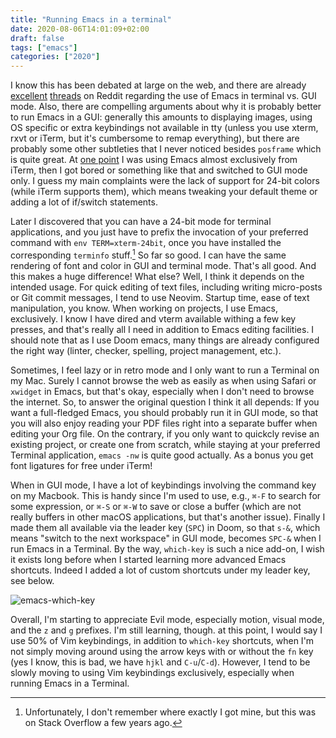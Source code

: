 ```yaml
---
title: "Running Emacs in a terminal"
date: 2020-08-06T14:01:09+02:00
draft: false
tags: ["emacs"]
categories: ["2020"]
---
```


I know this has been debated at large on the web, and there are already [excellent](comments) [threads](https://www.reddit.com/r/emacs/comments/5lh1fg/any_glaringly_large_disadvantages_to_emacs_in_nw/) on Reddit regarding the use of Emacs in terminal vs. GUI mode. Also, there are compelling arguments about why it is probably better to run Emacs in a GUI: generally this amounts to displaying images, using OS specific or extra keybindings not available in tty (unless you use xterm, rxvt or iTerm, but it's cumbersome to remap everything), but there are probably some other subtleties that I never noticed besides `posframe` which is quite great. At [one point](/post/emacs-15-years-later/) I was using Emacs almost exclusively from iTerm, then I got bored or something like that and switched to GUI mode only. I guess my main complaints were the lack of support for 24-bit colors (while iTerm supports them), which means tweaking your default theme or adding a lot of if/switch statements.

Later I discovered that you can have a 24-bit mode for terminal applications, and you just have to prefix the invocation of your preferred command with `env TERM=xterm-24bit`, once you have installed the corresponding `terminfo` stuff.[^1] So far so good. I can have the same rendering of font and color in GUI and terminal mode. That's all good. And this makes a huge difference! What else? Well, I think it depends on the intended usage. For quick editing of text files, including writing micro-posts or Git commit messages, I tend to use Neovim. Startup time, ease of text manipulation, you know. When working on projects, I use Emacs, exclusively. I know I have dired and vterm available withing a few key presses, and that's really all I need in addition to Emacs editing facilities. I should note that as I use Doom emacs, many things are already configured the right way (linter, checker, spelling, project management, etc.).

Sometimes, I feel lazy or in retro mode and I only want to run a Terminal on my Mac. Surely I cannot browse the web as easily as when using Safari or `xwidget` in Emacs, but that's okay, especially when I don't need to browse the internet. So, to answer the original question I think it all depends: If you want a full-fledged Emacs, you should probably run it in GUI mode, so that you will also enjoy reading your PDF files right into a separate buffer when editing your Org file. On the contrary, if you only want to quickcly revise an existing project, or create one from scratch, while staying at your preferred Terminal application, `emacs -nw` is quite good actually. As a bonus you get font ligatures for free under iTerm!

When in GUI mode, I have a lot of keybindings involving the command key on my Macbook. This is handy since I'm used to use, e.g., `⌘-F` to search for some expression, or `⌘-S` or `⌘-W` to save or close a buffer (which are not really buffers in other macOS applications, but that's another issue). Finally I made them all available via the leader key (`SPC`) in Doom, so that `s-&`, which means "switch to the next workspace" in GUI mode, becomes `SPC-&` when I run Emacs in a Terminal. By the way, `which-key` is such a nice add-on, I wish it exists long before when I started learning more advanced Emacs shortcuts. Indeed I added a lot of custom shortcuts under my leader key, see below.

![emacs-which-key](/img/2020-08-06-15-08-11.png)

Overall, I'm starting to appreciate Evil mode, especially motion, visual mode, and the `z` and `g` prefixes. I'm still learning, though. at this point, I would say I use 50% of Vim keybindings, in addition to `which-key` shortcuts, when I'm not simply moving around using the arrow keys with or without the `fn` key (yes I know, this is bad, we have `hjkl` and `C-u`/`C-d`). However, I tend to be slowly moving to using Vim keybindings exclusively, especially when running Emacs in a Terminal.

[^1]: Unfortunately, I don't remember where exactly I got mine, but this was on Stack Overflow a few years ago.
